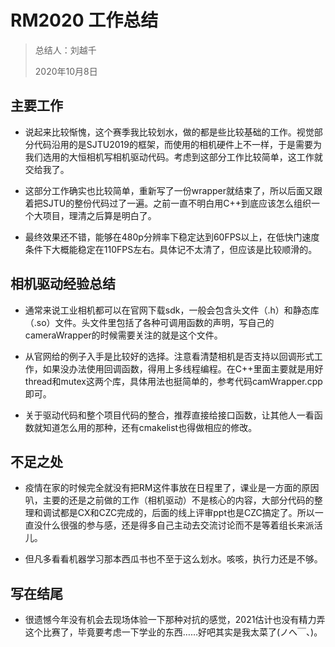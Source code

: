 # RM2020 工作总结

> 总结人：刘越千
>
> 2020年10月8日

## 主要工作

* 说起来比较惭愧，这个赛季我比较划水，做的都是些比较基础的工作。视觉部分代码沿用的是SJTU2019的框架，而使用的相机硬件上不一样，于是需要为我们选用的大恒相机写相机驱动代码。考虑到这部分工作比较简单，这工作就交给我了。

* 这部分工作确实也比较简单，重新写了一份wrapper就结束了，所以后面又跟着把SJTU的整份代码过了一遍。之前一直不明白用C++到底应该怎么组织一个大项目，理清之后算是明白了。

* 最终效果还不错，能够在480p分辨率下稳定达到60FPS以上，在低快门速度条件下大概能稳定在110FPS左右。具体记不太清了，但应该是比较顺滑的。

## 相机驱动经验总结

* 通常来说工业相机都可以在官网下载sdk，一般会包含头文件（.h）和静态库（.so）文件。头文件里包括了各种可调用函数的声明，写自己的cameraWrapper的时候需要关注的就是这个文件。

* 从官网给的例子入手是比较好的选择。注意看清楚相机是否支持以回调形式工作，如果没办法使用回调函数，得用上多线程编程。在C++里面主要就是用好thread和mutex这两个库，具体用法也挺简单的，参考代码camWrapper.cpp即可。

* 关于驱动代码和整个项目代码的整合，推荐直接给接口函数，让其他人一看函数就知道怎么用的那种，还有cmakelist也得做相应的修改。

## 不足之处

* 疫情在家的时候完全就没有把RM这件事放在日程里了，课业是一方面的原因叭，主要的还是之前做的工作（相机驱动）不是核心的内容，大部分代码的整理和调试都是CX和CZC完成的，后面的线上评审ppt也是CZC搞定了。所以一直没什么很强的参与感，还是得多自己主动去交流讨论而不是等着组长来派活儿。

* 但凡多看看机器学习那本西瓜书也不至于这么划水。咳咳，执行力还是不够。

## 写在结尾

* 很遗憾今年没有机会去现场体验一下那种对抗的感觉，2021估计也没有精力弄这个比赛了，毕竟要考虑一下学业的东西……好吧其实是我太菜了(ノへ￣、)。
